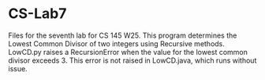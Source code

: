 # CS-Lab7
Files for the seventh lab for CS 145 W25. 
This program determines the Lowest Common Divisor of two integers using Recursive methods.
LowCD.py raises a RecursionError when the value for the lowest common divisor exceeds 3. This error is not raised in LowCD.java, which runs without issue.
